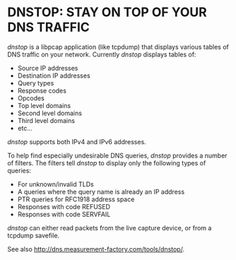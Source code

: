 # DNSTOP: STAY ON TOP OF YOUR DNS TRAFFIC

_dnstop_ is a libpcap application (like tcpdump) that displays various
tables of DNS traffic on your network. Currently _dnstop_ displays
tables of:

- Source IP addresses
- Destination IP addresses
- Query types
- Response codes
- Opcodes
- Top level domains
- Second level domains
- Third level domains
- etc...

_dnstop_ supports both IPv4 and IPv6 addresses.

To help find especially undesirable DNS queries, _dnstop_ provides a number of filters. The filters tell _dnstop_ to display only the following types of queries:

- For unknown/invalid TLDs
- A queries where the query name is already an IP address
- PTR queries for RFC1918 address space
- Responses with code REFUSED
- Responses with code SERVFAIL

_dnstop_ can either read packets from the live capture device, or from a tcpdump savefile.

See also http://dns.measurement-factory.com/tools/dnstop/.

